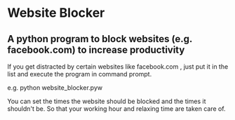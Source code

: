 # Website Blocker
## A python program to block websites (e.g. facebook.com) to increase productivity

If you get distracted by certain websites like facebook.com , just put it in the list and execute the program in command prompt.

e.g. python website_blocker.pyw 

You can set the times the website should be blocked and the times it shouldn't be. So that your working hour and relaxing time are taken care of.
